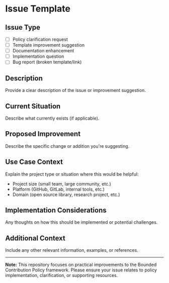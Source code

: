 # Issue Template

## Issue Type
- [ ] Policy clarification request
- [ ] Template improvement suggestion  
- [ ] Documentation enhancement
- [ ] Implementation question
- [ ] Bug report (broken template/link)

## Description
Provide a clear description of the issue or improvement suggestion.

## Current Situation
Describe what currently exists (if applicable).

## Proposed Improvement
Describe the specific change or addition you're suggesting.

## Use Case Context
Explain the project type or situation where this would be helpful:
- Project size (small team, large community, etc.)
- Platform (GitHub, GitLab, internal tools, etc.)
- Domain (open source library, research project, etc.)

## Implementation Considerations
Any thoughts on how this should be implemented or potential challenges.

## Additional Context
Include any other relevant information, examples, or references.

---
**Note:** This repository focuses on practical improvements to the Bounded Contribution Policy framework. Please ensure your issue relates to policy implementation, clarification, or supporting resources.